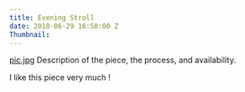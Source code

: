 ```yaml
---
title: Evening Stroll
date: 2018-06-29 16:58:00 Z
Thumbnail: 
---
```


[pic.jpg](/uploads/pic.jpg)
Description of the piece, the process, and availability.

I like this piece very much !